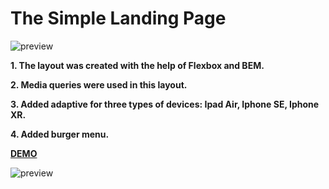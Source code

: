 # The Simple Landing Page #

![preview](https://github.com/nikitalugovskih/landing-page/blob/main/preview.jpg?raw=true)

__1. The layout was created with the help of Flexbox and BEM.__

__2. Media queries were used in this layout.__

__3. Added adaptive for three types of devices: Ipad Air, Iphone SE, Iphone XR.__

__4. Added burger menu.__

__[DEMO](https://nikitalugovskih.github.io/landing-page/ "Необязательная подсказка")__

![preview](https://github.com/nikitalugovskih/landing-page/blob/main/preview.jpg?raw=true)
